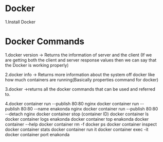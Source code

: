 # Docker
1.Install Docker 


# Docker Commands
1.docker version -> Returns the information of server and the client (If we are getting both the client and server response values then we can say that the Docker is working properly)

2.docker info -> Returns more information about the system off docker like how much containers are running(Basically properties command for docker)

3.docker ->returns all the docker commands that can be used and referred to.

4.docker container run --publish 80:80 nginx
docker container run --publish 80:80 --name enakonda nginx
docker container run --publish 80:80 --detach nginx
docker container stop (container ID)
docker container ls 
docker container logs enakonda
docker container top enakonda
docker container --help
docker container rm -f
docker ps
docker container inspect
docker container stats
docker container run it
docker container exec -it
docker container port enakonda
